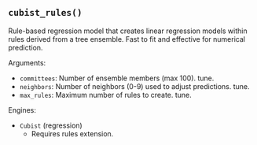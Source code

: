## `cubist_rules()`

Rule-based regression model that creates linear regression models within rules derived from a tree ensemble. Fast to fit and effective for numerical prediction.

Arguments:
* `committees`: Number of ensemble members (max 100). tune.
* `neighbors`: Number of neighbors (0-9) used to adjust predictions. tune.
* `max_rules`: Maximum number of rules to create. tune.

Engines:
* `Cubist` (regression)
  - Requires rules extension.
